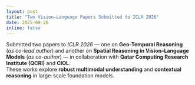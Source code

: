 ```yaml
---
layout: post
title: "Two Vision–Language Papers Submitted to ICLR 2026"
date: 2025-09-26
inline: false
---
```


Submitted two papers to *ICLR 2026* — one on **Geo-Temporal Reasoning** (*as co-lead author*) and another on **Spatial Reasoning in Vision–Language Models** (*as co-author*) — in collaboration with **Qatar Computing Research Institute (QCRI)** and **CIOL**.  
These works explore **robust multimodal understanding** and **contextual reasoning** in large-scale foundation models.
